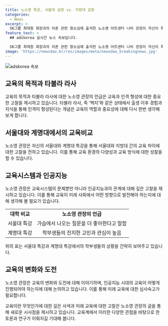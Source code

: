 ```yaml
---
title: 노소영 특강, 서울대 실망 vs. 지방대 감동
categories:
  - News
excerpt: >
  SK그룹 최태원 회장과의 이혼 관련 항소심에 출석한 노소영 아트센터 나비 관장이 자신이 특강을 한 서울대와 계명대를 비교한 후 화제가 되었다. 그는 지방대 학생들의 질문과 뜻깊은 경험에 감동을 받았다고 했으며, 교육의 목적을 재고해야 한다는 주장을 펼쳤다. 그는 인공지능 시대의 교육은 정체성이 기반이 되어야 하며, 오리지널이 생기고 독창성이 중요하다고 주장했다. 이에 대한 노 관장의 주장은 인상적이며, 교육의 미래에 대한 현명한 시각을 제시하고 있다.
feature_text: >
  ## adskorea 실시간 뉴스 속보입니다.

  SK그룹 최태원 회장과의 이혼 관련 항소심에 출석한 노소영 아트센터 나비 관장이 자신이 특강을 한 서울대와 계명대를 비교한 후 화제가 되었다. 그는 지방대 학생들의 질문과 뜻깊은 경험에 감동을 받았다고 했으며, 교육의 목적을 재고해야 한다는 주장을 펼쳤다. 그는 인공지능 시대의 교육은 정체성이 기반이 되어야 하며, 오리지널이 생기고 독창성이 중요하다고 주장했다. 이에 대한 노 관장의 주장은 인상적이며, 교육의 미래에 대한 현명한 시각을 제시하고 있다.
image: 'https://newsdao.kr/res/images/meta/newsdao_breakingnews.jpg'
---
```

![adskorea 속보](https://newsdao.kr/res/images/meta/newsdao_breakingnews.jpg)

<h2 data-ke-size="size26">교육의 목적과 타불라 라사</h2>

<p data-ke-size="size16">교육의 목적과 타불라 라사에 대한 노소영 관장의 언급은 교육과 인격 형성에 대한 중요한 고찰을 제시하고 있습니다. 타불라 라사, 즉 '백지'와 같은 상태에서 출생 이후 경험과 지식을 통해 인격이 형성된다는 개념은 교육의 역할과 중요성에 대해 다시 한번 생각해보게 합니다.</p>

<h2 data-ke-size="size26">서울대와 계명대에서의 교육비교</h2>

<p data-ke-size="size16">노소영 관장은 자신의 서울대와 계명대 특강을 통해 서울대와 지방대 간의 교육 차이에 대한 고찰을 전하고 있습니다. 이를 통해 교육 환경의 다양성과 교육 방식에 대한 성찰을 할 수 있습니다.</p>

<h2 data-ke-size="size26">교육시스템과 인공지능</h2>

<p data-ke-size="size16">노소영 관장은 교육시스템의 문제뿐만 아니라 인공지능과의 관계에 대해 깊은 고찰을 제시하고 있습니다. 이를 통해 교육이 미래 사회에서 어떤 방향으로 발전해야 하는지에 대해 생각해 볼 필요가 있습니다.</p>

<table>
    <tr>
        <td style="text-align: center; height: 17px;"><b>대학 비교</b></td>
        <td style="text-align: center; height: 17px;"><b>노소영 관장의 언급</b></td>
    </tr>
    <tr>
        <td style="text-align: center; height: 17px;">서울대 특강</td>
        <td style="text-align: center; height: 17px;">가슴에서 나오는 질문을 더 좋아한다고 말함</td>
    </tr>
    <tr>
        <td style="text-align: center; height: 17px;">계명대 특강</td>
        <td style="text-align: center; height: 17px;">학부생들의 진지한 고민과 관심이 높음</td>
    </tr>
</table>

<p data-ke-size="size16">위의 표는 서울대 특강과 계명대 특강에서의 학부생들의 상황을 간략히 보여주고 있습니다.</p>

<h2 data-ke-size="size26">교육의 변화와 도전</h2>

<p data-ke-size="size16">노소영 관장은 교육의 변화와 도전에 대해 이야기하며, 인공지능 시대의 교육이 어떻게 진행되어야 하는지에 대해 논의하고 있습니다. 이를 통해 미래 교육에 대한 심사숙고가 필요합니다. </p>

<p data-ke-size="size16">교육이란 무엇인가에 대한 깊은 사색과 미래 교육에 대한 고찰은 노소영 관장의 글을 통해 새로운 시사점을 제시하고 있습니다. 교육계에서 이러한 다양한 관점을 바탕으로 한 토론과 연구가 이뤄지길 기대해 봅니다.</p>

